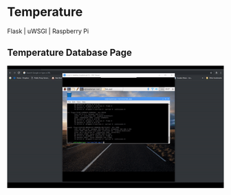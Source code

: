 # Temperature
Flask | uWSGI | Raspberry Pi

## Temperature Database Page

![environment database](lab_env_database.gif)